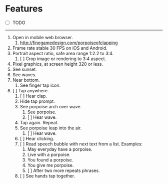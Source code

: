 # Features

- [ ] TODO
---
1. Open in mobile web browser.
    1. <http://finegamedesign.com/porpoiseofclapping>
1. Frame rate stable 30 FPS on iOS and Android.
1. Portrait aspect ratio, safe area range 1:2.2 to 3:4.
    1. [ ] Crop image or rendering to 3:4 aspect.
1. Pixel graphics, at screen height 320 or less.
1. See sunset.
1. See waves.
1. Near bottom.
    1. See finger tap icon.
1. [ ] Tap anywhere.
    1. [ ] Hear clap.
    1. Hide tap prompt.
    1. See porpoise arch over wave.
        1. See porpoise.
        1. [ ] Hear wave.
    1. Tap again. Repeat.
    1. See porpoise leap into the air.
        1. [ ] Hear wave.
    1. [ ] Hear clicking.
    1. [ ] Read speech bubble with next text from a list. Examples:
        1. May everyday have a porpoise.
        1. Live with a porpoise.
        1. You found a porpoise.
        1. You give me porpoise.
        1. [ ] After two more repeats phrases.
    1. [ ] See hands tap together.
